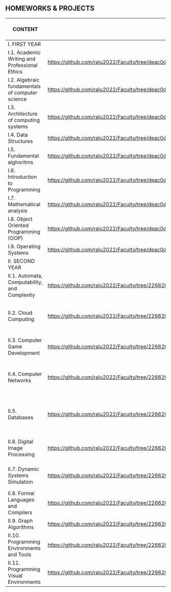 HOMEWORKS & PROJECTS 
---------------------------------------------------------

|    CONTENT    |    LINK       | DESCRIPTION | PROGRAMMING LANGUAGE AND TOOLS|
|---------------|---------------|-------------|----------|
| I. FIRST YEAR |                                        |
| I.1. Academic Writing and Professional Ethics|https://github.com/ralu2022/Faculty/tree/deac0ddaa06cb44f8423f8fd1f4edd0ff30f8b75/Academic%20Writing%20and%20Professional%20Ethics| |-|
| I.2. Algebraic fundamentals of computer science|https://github.com/ralu2022/Faculty/tree/deac0ddaa06cb44f8423f8fd1f4edd0ff30f8b75/Algebraic%20fundamentals%20of%20computer%20science | |-| 
| I.3. Architecture of computing systems|https://github.com/ralu2022/Faculty/tree/deac0ddaa06cb44f8423f8fd1f4edd0ff30f8b75/Architecture%20of%20computing%20systems | |-|
| I.4. Data Structures|https://github.com/ralu2022/Faculty/tree/deac0ddaa06cb44f8423f8fd1f4edd0ff30f8b75/Data%20Structures| |C++|
| I.5. Fundamental alghoritms|https://github.com/ralu2022/Faculty/tree/deac0ddaa06cb44f8423f8fd1f4edd0ff30f8b75/Fundamental%20Alghoritms| |C++|
| I.6. Introduction to Programming|https://github.com/ralu2022/Faculty/tree/deac0ddaa06cb44f8423f8fd1f4edd0ff30f8b75/Introduction%20to%20Programming| |C|            
| I.7. Mathematical analysis|https://github.com/ralu2022/Faculty/tree/deac0ddaa06cb44f8423f8fd1f4edd0ff30f8b75/Mathematical%20analysis| |-|
| I.8. Object Oriented Programming (OOP)|https://github.com/ralu2022/Faculty/tree/deac0ddaa06cb44f8423f8fd1f4edd0ff30f8b75/Object%20Oriented%20Programming%20(OOP)| |C++|
| I.9. Operating Systems|https://github.com/ralu2022/Faculty/tree/deac0ddaa06cb44f8423f8fd1f4edd0ff30f8b75/Operating%20Systems| |-|
| II. SECOND YEAR |                                        |
| II.1. Automata, Computability, and Complexity|https://github.com/ralu2022/Faculty/tree/2266200c55a6b1f01d9ad8fcbf12001c44a2f22f/Automata%2C%20Computability%2C%20and%20Complexity|Deep dive into genetic and nature based algorithms|C++|
| II.2. Cloud Computing|https://github.com/ralu2022/Faculty/tree/2266200c55a6b1f01d9ad8fcbf12001c44a2f22f/Cloud%20Computing|Konwledgment about IAAS, PAAS, SAAS and Google Cloud Platform|-|
| II.3. Computer Game Development|https://github.com/ralu2022/Faculty/tree/2266200c55a6b1f01d9ad8fcbf12001c44a2f22f/Computer%20Game%20Development|Basic learning about game programming in Java|Greenfoot,Scratch|
| II.4. Computer Networks|https://github.com/ralu2022/Faculty/tree/2266200c55a6b1f01d9ad8fcbf12001c44a2f22f/Computer%20Networks|Basic knowledge about computer networks|C++, Java|
| II.5. Databases| https://github.com/ralu2022/Faculty/tree/2266200c55a6b1f01d9ad8fcbf12001c44a2f22f/Databases|CRUD operations on databases, including data manipulation functions|Sql, MySQL|
| II.6. Digital Image Processing|https://github.com/ralu2022/Faculty/tree/2266200c55a6b1f01d9ad8fcbf12001c44a2f22f/Digital%20Image%20Processing|Algorithms design for image processing|C#|
| II.7. Dynamic Systems Simulation|https://github.com/ralu2022/Faculty/tree/2266200c55a6b1f01d9ad8fcbf12001c44a2f22f/Dynamic%20Systems%20Simulation|Differential equations solved in Python|Python, Jupiter|
| II.8. Formal Languages and Compilers|https://github.com/ralu2022/Faculty/tree/2266200c55a6b1f01d9ad8fcbf12001c44a2f22f/Formal%20Languages%20and%20Compilers|Finite automata, regex|C++|
| II.9. Graph Algorithms|https://github.com/ralu2022/Faculty/tree/2266200c55a6b1f01d9ad8fcbf12001c44a2f22f/Graph%20Algorithms|Graph theory and algorithms|C++|
| II.10. Programming Environments and Tools|https://github.com/ralu2022/Faculty/tree/2266200c55a6b1f01d9ad8fcbf12001c44a2f22f/Programming%20Environments%20and%20Tools|Java programming, key concepts|Java, Eclipse|
| II.11. Programming Visual Environments|https://github.com/ralu2022/Faculty/tree/2266200c55a6b1f01d9ad8fcbf12001c44a2f22f/Programming%20Visual%20Environments|CSharp - syntax| C#, SQL Server Management Studio|

